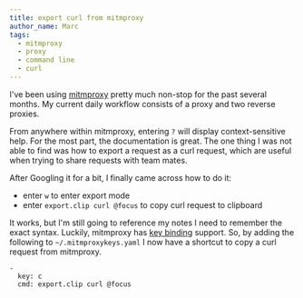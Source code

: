 ```yaml
---
title: export curl from mitmproxy
author_name: Marc
tags:
  - mitmproxy
  - proxy
  - command line
  - curl
---
```


I've been using [mitmproxy](https://mitmproxy.org/) pretty much non-stop for the
past several months. My current daily workflow consists of a proxy and two reverse 
proxies.

From anywhere within mitmproxy, entering `?` will display context-sensitive help. For
the most part, the documentation is great. The one thing I was not able to find
was how to export a request as a curl request, which are useful when trying to share
requests with team mates.

After Googling it for a bit, I finally came across how to do it:
- enter `w` to enter export mode
- enter `export.clip curl @focus` to copy curl request to clipboard

It works, but I'm still going to reference my notes I need to remember the 
exact syntax. Luckily, mitmproxy has [key binding](https://docs.mitmproxy.org/stable/tools-mitmproxy/)
support. So, by adding the following to `~/.mitmproxykeys.yaml` 
I now have a shortcut to copy a curl request from mitmproxy.


```
-
  key: c
  cmd: export.clip curl @focus
```